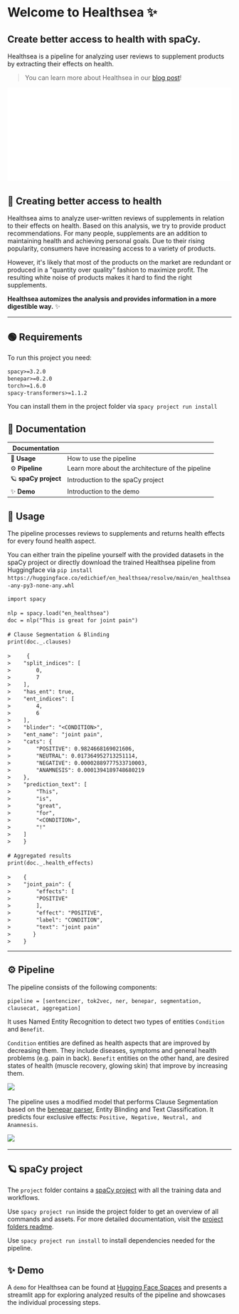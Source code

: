# Welcome to Healthsea ✨
## Create better access to health with spaCy. 
Healthsea is a pipeline for analyzing user reviews to supplement products by extracting their effects on health. 

> You can learn more about Healthsea in our [blog post](https://explosion.ai/blog/)!

![](img/healthsea_anim.gif)

## 💉 Creating better access to health
Healthsea aims to analyze user-written reviews of supplements in relation to their effects on health. Based on this analysis, we try to provide product recommendations.
For many people, supplements are an addition to maintaining health and achieving personal goals. Due to their rising popularity, consumers have increasing access to a variety of products.

However, it's likely that most of the products on the market are redundant or produced in a "quantity over quality" fashion to maximize profit. The resulting white noise of products makes it hard to find the right supplements. 

**Healthsea automizes the analysis and provides information in a more digestible way.** ✨

---

## 🟢 Requirements

To run this project you need:
```
spacy>=3.2.0
benepar>=0.2.0
torch>=1.6.0
spacy-transformers>=1.1.2
```
You can install them in the project folder via `spacy project run install`

## 📖 Documentation

| Documentation              |                                                                |
| -------------------------- | -------------------------------------------------------------- |
| 🧭 **Usage**      | How to use the pipeline               |
| ⚙️ **Pipeline**      | Learn more about the architecture of the pipeline               |
| 🪐 **spaCy project**      | Introduction to the spaCy project               |
| ✨ **Demo**                | Introduction to the demo              |

## 🧭 Usage

The pipeline processes reviews to supplements and returns health effects for every found health aspect. 

You can either train the pipeline yourself with the provided datasets in the spaCy project or directly download the trained Healthsea pipeline from Huggingface via 
`pip install https://huggingface.co/edichief/en_healthsea/resolve/main/en_healthsea-any-py3-none-any.whl`

```
import spacy

nlp = spacy.load("en_healthsea")
doc = nlp("This is great for joint pain")

# Clause Segmentation & Blinding
print(doc._.clauses)

>     {
>    "split_indices": [
>        0,
>        7
>    ],
>    "has_ent": true,
>    "ent_indices": [
>        4,
>        6
>    ],
>    "blinder": "<CONDITION>",
>    "ent_name": "joint pain",
>    "cats": {
>        "POSITIVE": 0.9824668169021606,
>        "NEUTRAL": 0.017364952713251114,
>        "NEGATIVE": 0.00002889777533710003,
>        "ANAMNESIS": 0.0001394189748680219
>    },
>    "prediction_text": [
>        "This",
>        "is",
>        "great",
>        "for",
>        "<CONDITION>",
>        "!"
>    ]
>    }

# Aggregated results
print(doc._.health_effects)

>    {
>    "joint_pain": {
>        "effects": [
>        "POSITIVE"
>        ],
>        "effect": "POSITIVE",
>        "label": "CONDITION",
>        "text": "joint pain"
>       }
>    }

```

---

## ⚙️ Pipeline

The pipeline consists of the following components:
```
pipeline = [sentencizer, tok2vec, ner, benepar, segmentation, clausecat, aggregation]
```

It uses Named Entity Recognition to detect two types of entities ```Condition``` and ```Benefit```.

 ```Condition``` entities are defined as health aspects that are improved by decreasing them. They include diseases, symptoms and general health problems (e.g. pain in back). ```Benefit``` entities on the other hand, are desired states of health (muscle recovery, glowing skin) that improve by increasing them.

![](img/ner_guide.PNG)

The pipeline uses a modified model that performs Clause Segmentation based on the [benepar parser](https://github.com/nikitakit/self-attentive-parser), Entity Blinding and Text Classification. It predicts four exclusive effects: `Positive, Negative, Neutral, and Anamnesis`.

![](img/clausecat_guide.PNG)

---

## 🪐 spaCy project
The ```project``` folder contains a [spaCy project](https://spacy.io/usage/projects) with all the training data and workflows.

Use ```spacy project run``` inside the project folder to get an overview of all commands and assets. For more detailed documentation, visit the [project folders readme](https://github.com/thomashacker/healthsea/tree/main/project). 

Use ```spacy project run install``` to install dependencies needed for the pipeline.


## ✨ Demo
A ```demo``` for Healthsea can be found at [Hugging Face Spaces](https://huggingface.co/spaces/edichief/healthsea-demo) and presents a streamlit app for exploring analyzed results of the pipeline and showcases the individual processing steps.
